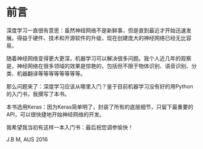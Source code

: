 # 前言

深度学习一直很有意思：虽然神经网络不是新鲜事，但是直到最近才开始迅速发展。得益于硬件、技术和开源软件的升级，现在创建庞大的神经网络已经无比容易。

随着神经网络变得更大更深，机器学习可以解决很多问题。我个人近几年的观察是，神经网络在很多领域的效果是惊艳的，包括但不限于物体识别、语音识别、分类、机器翻译等等等等等等等等。

那么问题来了：深度学习应该从哪里入门？鉴于目前机器学习没有好的用Python的入门书，我撰写了本书。

本书选用Keras：因为Keras简单明了，封装了所有的底层细节，只留下最重要的API，可以很快捷地开始神经网络的开发。

我希望我当初有这样一本入门书：最后祝您调参愉快！

J.B
M, AUS
2016
